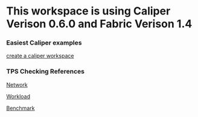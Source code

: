 # This workspace is using Caliper Verison 0.6.0 and Fabric Verison 1.4

### Easiest Caliper examples
[create a caliper workspace](https://hyperledger.github.io/caliper/v0.6.0/fabric-tutorial/tutorials-fabric-existing/#step-1---create-a-caliper-workspace)

### TPS Checking References
[Network](https://hyperledger.github.io/caliper/v0.6.0//fabric-config/new/#network-configuration-file-reference)

[Workload](https://hyperledger.github.io/caliper/v0.6.0/workload-module/)

[Benchmark](https://hyperledger.github.io/caliper/v0.6.0/bench-config/)
